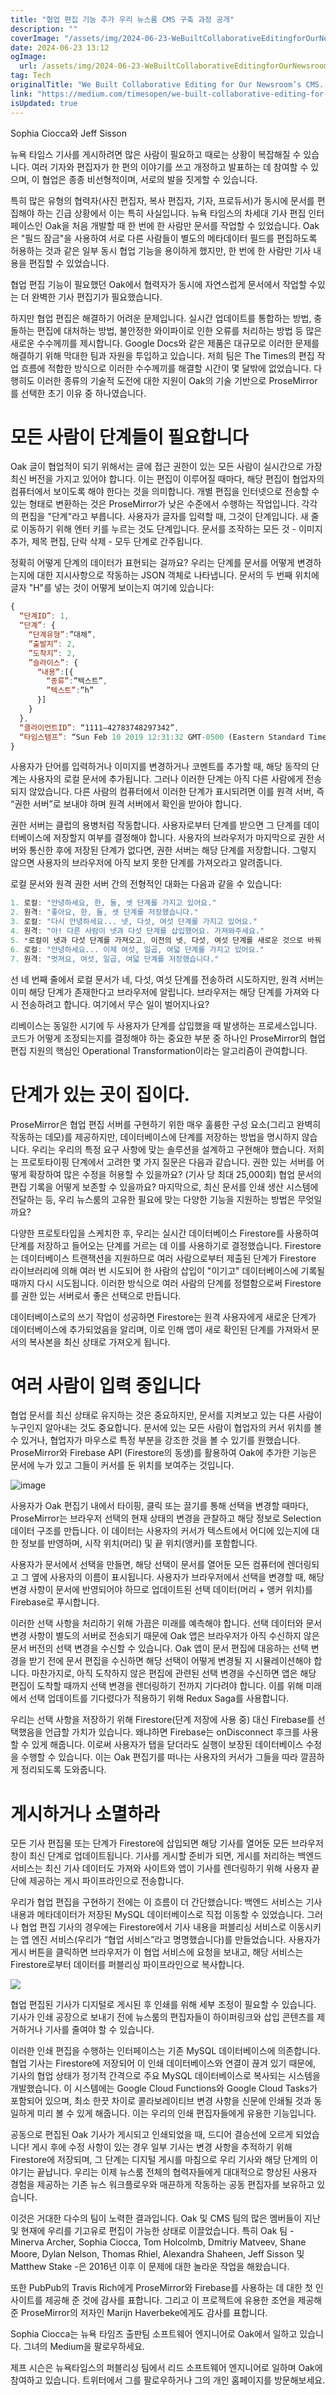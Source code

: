```yaml
---
title: "협업 편집 기능 추가 우리 뉴스룸 CMS 구축 과정 공개"
description: ""
coverImage: "/assets/img/2024-06-23-WeBuiltCollaborativeEditingforOurNewsroomsCMSHeresHow_0.png"
date: 2024-06-23 13:12
ogImage:
  url: /assets/img/2024-06-23-WeBuiltCollaborativeEditingforOurNewsroomsCMSHeresHow_0.png
tag: Tech
originalTitle: "We Built Collaborative Editing for Our Newsroom’s CMS. Here’s How."
link: "https://medium.com/timesopen/we-built-collaborative-editing-for-our-newsrooms-cms-here-s-how-415618a3ec49"
isUpdated: true
---
```


Sophia Ciocca와 Jeff Sisson

뉴욕 타임스 기사를 게시하려면 많은 사람이 필요하고 때로는 상황이 복잡해질 수 있습니다. 여러 기자와 편집자가 한 편의 이야기를 쓰고 개정하고 발표하는 데 참여할 수 있으며, 이 협업은 종종 비선형적이며, 서로의 발을 짓게할 수 있습니다.

특히 많은 유형의 협력자(사진 편집자, 복사 편집자, 기자, 프로듀서)가 동시에 문서를 편집해야 하는 긴급 상황에서 이는 특히 사실입니다. 뉴욕 타임스의 차세대 기사 편집 인터페이스인 Oak을 처음 개발할 때 한 번에 한 사람만 문서를 작업할 수 있었습니다. Oak은 "필드 잠금"을 사용하여 서로 다른 사람들이 별도의 메타데이터 필드를 편집하도록 허용하는 것과 같은 일부 동시 협업 기능을 용이하게 했지만, 한 번에 한 사람만 기사 내용을 편집할 수 있었습니다.

협업 편집 기능이 필요했던 Oak에서 협력자가 동시에 자연스럽게 문서에서 작업할 수있는 더 완벽한 기사 편집기가 필요했습니다.

<!-- seedividend - 사각형 -->

<ins class="adsbygoogle"
     style="display:block"
     data-ad-client="ca-pub-4877378276818686"
     data-ad-slot="1898504329"
     data-ad-format="auto"
     data-full-width-responsive="true"></ins>

<script>
     (adsbygoogle = window.adsbygoogle || []).push({});
</script>

하지만 협업 편집은 해결하기 어려운 문제입니다. 실시간 업데이트를 통합하는 방법, 충돌하는 편집에 대처하는 방법, 불안정한 와이파이로 인한 오류를 처리하는 방법 등 많은 새로운 수수께끼를 제시합니다. Google Docs와 같은 제품은 대규모로 이러한 문제를 해결하기 위해 막대한 팀과 자원을 투입하고 있습니다. 저희 팀은 The Times의 편집 작업 흐름에 적합한 방식으로 이러한 수수께끼를 해결할 시간이 몇 달밖에 없었습니다. 다행히도 이러한 종류의 기술적 도전에 대한 지원이 Oak의 기술 기반으로 ProseMirror를 선택한 초기 이유 중 하나였습니다.

# 모든 사람이 단계들이 필요합니다

Oak 글이 협업적이 되기 위해서는 글에 접근 권한이 있는 모든 사람이 실시간으로 가장 최신 버전을 가지고 있어야 합니다. 이는 편집이 이루어질 때마다, 해당 편집이 협업자의 컴퓨터에서 보이도록 해야 한다는 것을 의미합니다. 개별 편집을 인터넷으로 전송할 수 있는 형태로 변환하는 것은 ProseMirror가 낮은 수준에서 수행하는 작업입니다. 각각의 편집을 "단계"라고 부릅니다. 사용자가 글자를 입력할 때, 그것이 단계입니다. 새 줄로 이동하기 위해 엔터 키를 누르는 것도 단계입니다. 문서를 조작하는 모든 것 - 이미지 추가, 제목 편집, 단락 삭제 - 모두 단계로 간주됩니다.

정확히 어떻게 단계의 데이터가 표현되는 걸까요? 우리는 단계를 문서를 어떻게 변경하는지에 대한 지시사항으로 작동하는 JSON 객체로 나타냅니다. 문서의 두 번째 위치에 글자 "H"를 넣는 것이 어떻게 보이는지 여기에 있습니다:

<!-- seedividend - 사각형 -->

<ins class="adsbygoogle"
     style="display:block"
     data-ad-client="ca-pub-4877378276818686"
     data-ad-slot="1898504329"
     data-ad-format="auto"
     data-full-width-responsive="true"></ins>

<script>
     (adsbygoogle = window.adsbygoogle || []).push({});
</script>

```js
{
  “단계ID”: 1,
  “단계”: {
    “단계유형”:”대체”,
    ”출발지”: 2,
    ”도착지”: 2,
    ”슬라이스”: {
      “내용”:[{
        “종류”:”텍스트”,
        ”텍스트”:”h”
      }]
    }
  },
  “클라이언트ID”: “1111–42783748297342”,
  “타임스탬프”: “Sun Feb 10 2019 12:31:32 GMT-0500 (Eastern Standard Time)”
}
```

사용자가 단어를 입력하거나 이미지를 변경하거나 코멘트를 추가할 때, 해당 동작의 단계는 사용자의 로컬 문서에 추가됩니다. 그러나 이러한 단계는 아직 다른 사람에게 전송되지 않았습니다. 다른 사람의 컴퓨터에서 이러한 단계가 표시되려면 이를 원격 서버, 즉 “권한 서버”로 보내야 하며 원격 서버에서 확인을 받아야 합니다.

권한 서버는 클럽의 용병처럼 작동합니다. 사용자로부터 단계를 받으면 그 단계를 데이터베이스에 저장할지 여부를 결정해야 합니다. 사용자의 브라우저가 마지막으로 권한 서버와 통신한 후에 저장된 단계가 없다면, 권한 서버는 해당 단계를 저장합니다. 그렇지 않으면 사용자의 브라우저에 아직 보지 못한 단계를 가져오라고 알려줍니다.

로컬 문서와 원격 권한 서버 간의 전형적인 대화는 다음과 같을 수 있습니다:

<!-- seedividend - 사각형 -->

<ins class="adsbygoogle"
     style="display:block"
     data-ad-client="ca-pub-4877378276818686"
     data-ad-slot="1898504329"
     data-ad-format="auto"
     data-full-width-responsive="true"></ins>

<script>
     (adsbygoogle = window.adsbygoogle || []).push({});
</script>

```js
1. 로컬: "안녕하세요, 한, 둘, 셋 단계를 가지고 있어요."
2. 원격: "좋아요, 한, 둘, 셋 단계를 저장했습니다."
3. 로컬: "다시 안녕하세요... 넷, 다섯, 여섯 단계를 가지고 있어요."
4. 원격: "아! 다른 사람이 넷과 다섯 단계를 삽입했어요. 가져와주세요."
5. *로컬이 넷과 다섯 단계를 가져오고, 이전의 넷, 다섯, 여섯 단계를 새로운 것으로 바꿔 여섯, 일곱, 여덟 단계로 반영합니다.*
6. 로컬: "안녕하세요... 이제 여섯, 일곱, 여덟 단계를 가지고 있어요."
7. 원격: "멋져요, 여섯, 일곱, 여덟 단계를 저장했습니다."
```

선 네 번째 줄에서 로컬 문서가 네, 다섯, 여섯 단계를 전송하려 시도하지만, 원격 서버는 이미 해당 단계가 존재한다고 브라우저에 알립니다. 브라우저는 해당 단계를 가져와 다시 전송하려고 합니다. 여기에서 무슨 일이 벌어지나요?

리베이스는 동일한 시기에 두 사용자가 단계를 삽입했을 때 발생하는 프로세스입니다. 코드가 어떻게 조정되는지를 결정해야 하는 중요한 부분 중 하나인 ProseMirror의 협업 편집 지원의 핵심인 Operational Transformation이라는 알고리즘이 관여합니다.

# 단계가 있는 곳이 집이다.

<!-- seedividend - 사각형 -->

<ins class="adsbygoogle"
     style="display:block"
     data-ad-client="ca-pub-4877378276818686"
     data-ad-slot="1898504329"
     data-ad-format="auto"
     data-full-width-responsive="true"></ins>

<script>
     (adsbygoogle = window.adsbygoogle || []).push({});
</script>

ProseMirror은 협업 편집 서버를 구현하기 위한 매우 훌륭한 구성 요소(그리고 완벽히 작동하는 데모)를 제공하지만, 데이터베이스에 단계를 저장하는 방법을 명시하지 않습니다. 우리는 우리의 특정 요구 사항에 맞는 솔루션을 설계하고 구현해야 했습니다. 저희는 프로토타이핑 단계에서 고려한 몇 가지 질문은 다음과 같습니다. 권한 있는 서버를 어떻게 확장하여 많은 수정을 허용할 수 있을까요? (기사 당 최대 25,000회) 협업 문서의 편집 기록을 어떻게 보존할 수 있을까요? 마지막으로, 최신 문서를 인쇄 생산 시스템에 전달하는 등, 우리 뉴스룸의 고유한 필요에 맞는 다양한 기능을 지원하는 방법은 무엇일까요?

다양한 프로토타입을 스케치한 후, 우리는 실시간 데이터베이스 Firestore를 사용하여 단계를 저장하고 들어오는 단계를 거르는 데 이를 사용하기로 결정했습니다. Firestore는 데이터베이스 트랜잭션을 지원하므로 여러 사람으로부터 제출된 단계가 Firestore 라이브러리에 의해 여러 번 시도되어 한 사람의 삽입이 "이기고" 데이터베이스에 기록될 때까지 다시 시도됩니다. 이러한 방식으로 여러 사람의 단계를 정렬함으로써 Firestore를 권한 있는 서버로서 좋은 선택으로 만듭니다.

데이터베이스로의 쓰기 작업이 성공하면 Firestore는 원격 사용자에게 새로운 단계가 데이터베이스에 추가되었음을 알리며, 이로 인해 앱이 새로 확인된 단계를 가져와서 문서의 복사본을 최신 상태로 가져오게 됩니다.

# 여러 사람이 입력 중입니다

<!-- seedividend - 사각형 -->

<ins class="adsbygoogle"
     style="display:block"
     data-ad-client="ca-pub-4877378276818686"
     data-ad-slot="1898504329"
     data-ad-format="auto"
     data-full-width-responsive="true"></ins>

<script>
     (adsbygoogle = window.adsbygoogle || []).push({});
</script>

협업 문서를 최신 상태로 유지하는 것은 중요하지만, 문서를 지켜보고 있는 다른 사람이 누구인지 알아내는 것도 중요합니다. 문서에 있는 모든 사람이 협업자의 커서 위치를 볼 수 있거나, 협업자가 마우스로 특정 부분을 강조한 것을 볼 수 있기를 원했습니다. ProseMirror와 Firebase API (Firestore의 동생)를 활용하여 Oak에 추가한 기능은 문서에 누가 있고 그들이 커서를 둔 위치를 보여주는 것입니다.

![image](/assets/img/2024-06-23-WeBuiltCollaborativeEditingforOurNewsroomsCMSHeresHow_0.png)

사용자가 Oak 편집기 내에서 타이핑, 클릭 또는 끌기를 통해 선택을 변경할 때마다, ProseMirror는 브라우저 선택의 현재 상태의 변경을 관찰하고 해당 정보로 Selection 데이터 구조를 만듭니다. 이 데이터는 사용자의 커서가 텍스트에서 어디에 있는지에 대한 정보를 반영하며, 시작 위치(머리) 및 끝 위치(앵커)를 포함합니다.

사용자가 문서에서 선택을 만들면, 해당 선택이 문서를 열어둔 모든 컴퓨터에 렌더링되고 그 옆에 사용자의 이름이 표시됩니다. 사용자가 브라우저에서 선택을 변경할 때, 해당 변경 사항이 문서에 반영되어야 하므로 업데이트된 선택 데이터(머리 + 앵커 위치)를 Firebase로 푸시합니다.

<!-- seedividend - 사각형 -->

<ins class="adsbygoogle"
     style="display:block"
     data-ad-client="ca-pub-4877378276818686"
     data-ad-slot="1898504329"
     data-ad-format="auto"
     data-full-width-responsive="true"></ins>

<script>
     (adsbygoogle = window.adsbygoogle || []).push({});
</script>

이러한 선택 사항을 처리하기 위해 가끔은 미래를 예측해야 합니다. 선택 데이터와 문서 변경 사항이 별도의 서버로 전송되기 때문에 Oak 앱은 브라우저가 아직 수신하지 않은 문서 버전의 선택 변경을 수신할 수 있습니다. Oak 앱이 문서 편집에 대응하는 선택 변경을 받기 전에 문서 편집을 수신하면 해당 선택이 어떻게 변경될 지 시뮬레이션해야 합니다. 마찬가지로, 아직 도착하지 않은 편집에 관련된 선택 변경을 수신하면 앱은 해당 편집이 도착할 때까지 선택 변경을 렌더링하기 전까지 기다려야 합니다. 이를 위해 미래에서 선택 업데이트를 기다렸다가 적용하기 위해 Redux Saga를 사용합니다.

우리는 선택 사항을 저장하기 위해 Firestore(단계 저장에 사용 중) 대신 Firebase를 선택했음을 언급할 가치가 있습니다. 왜냐하면 Firebase는 onDisconnect 후크를 사용할 수 있게 해줍니다. 이로써 사용자가 탭을 닫더라도 실행이 보장된 데이터베이스 수정을 수행할 수 있습니다. 이는 Oak 편집기를 떠나는 사용자의 커서가 그들을 따라 깔끔하게 정리되도록 도와줍니다.

# 게시하거나 소멸하라

모든 기사 편집물 또는 단계가 Firestore에 삽입되면 해당 기사를 열어둔 모든 브라우저 창이 최신 단계로 업데이트됩니다. 기사를 게시할 준비가 되면, 게시를 처리하는 백엔드 서비스는 최신 기사 데이터도 가져와 사이트와 앱이 기사를 렌더링하기 위해 사용자 끝단에 제공하는 게시 파이프라인으로 전송합니다.

<!-- seedividend - 사각형 -->

<ins class="adsbygoogle"
     style="display:block"
     data-ad-client="ca-pub-4877378276818686"
     data-ad-slot="1898504329"
     data-ad-format="auto"
     data-full-width-responsive="true"></ins>

<script>
     (adsbygoogle = window.adsbygoogle || []).push({});
</script>

우리가 협업 편집을 구현하기 전에는 이 흐름이 더 간단했습니다: 백엔드 서비스는 기사 내용과 메타데이터가 저장된 MySQL 데이터베이스로 직접 이동할 수 있었습니다. 그러나 협업 편집 기사의 경우에는 Firestore에서 기사 내용을 퍼블리싱 서비스로 이동시키는 앱 엔진 서비스(우리가 “협업 서비스”라고 명명했습니다)를 만들었습니다. 사용자가 게시 버튼을 클릭하면 브라우저가 이 협업 서비스에 요청을 보내고, 해당 서비스는 Firestore로부터 데이터를 퍼블리싱 파이프라인으로 복사합니다.

<img src="/assets/img/2024-06-23-WeBuiltCollaborativeEditingforOurNewsroomsCMSHeresHow_1.png" />

협업 편집된 기사가 디지털로 게시된 후 인쇄를 위해 세부 조정이 필요할 수 있습니다. 기사가 인쇄 공장으로 보내기 전에 뉴스룸의 편집자들이 하이퍼링크와 삽입 콘텐츠를 제거하거나 기사를 줄여야 할 수 있습니다.

이러한 인쇄 편집을 수행하는 인터페이스는 기존 MySQL 데이터베이스에 의존합니다. 협업 기사는 Firestore에 저장되어 이 인쇄 데이터베이스와 연결이 끊겨 있기 때문에, 기사의 협업 상태가 정기적 간격으로 주요 MySQL 데이터베이스로 복사되는 시스템을 개발했습니다. 이 시스템에는 Google Cloud Functions와 Google Cloud Tasks가 포함되어 있으며, 최소 한끗 차이로 콜라보레이티브 변경 사항을 신문에 인쇄될 것과 동일하게 미리 볼 수 있게 해줍니다. 이는 우리의 인쇄 편집자들에게 유용한 기능입니다.

<!-- seedividend - 사각형 -->

<ins class="adsbygoogle"
     style="display:block"
     data-ad-client="ca-pub-4877378276818686"
     data-ad-slot="1898504329"
     data-ad-format="auto"
     data-full-width-responsive="true"></ins>

<script>
     (adsbygoogle = window.adsbygoogle || []).push({});
</script>

공동으로 편집된 Oak 기사가 게시되고 인쇄되었을 때, 드디어 결승선에 오르게 되었습니다! 게시 후에 수정 사항이 있는 경우 일부 기사는 변경 사항을 추적하기 위해 Firestore에 저장되며, 그 단계는 디지털 게시를 마침으로 우리 기사와 해당 단계의 이야기는 끝납니다. 우리는 이제 뉴스룸 전체의 협력자들에게 대대적으로 향상된 사용자 경험을 제공하는 기존 뉴스 워크플로우와 매끈하게 작동하는 공동 편집자를 보유하고 있습니다.

이것은 거대한 다수의 팀이 노력한 결과입니다. Oak 및 CMS 팀의 많은 멤버들이 지난 및 현재에 우리를 기고유로 편집이 가능한 상태로 이끌었습니다. 특히 Oak 팀 - Minerva Archer, Sophia Ciocca, Tom Holcolmb, Dmitriy Matveev, Shane Moore, Dylan Nelson, Thomas Rhiel, Alexandra Shaheen, Jeff Sisson 및 Matthew Stake -은 2016년 이후 이 문제에 대한 놀라운 작업을 해왔습니다.

또한 PubPub의 Travis Rich에게 ProseMirror와 Firebase를 사용하는 데 대한 첫 인사이트를 제공해 준 것에 감사를 표합니다. 그리고 이 프로젝트에 유용한 조언을 제공해준 ProseMirror의 저자인 Marijn Haverbeke에게도 감사를 표합니다.

Sophia Ciocca는 뉴욕 타임즈 출판팀 소프트웨어 엔지니어로 Oak에서 일하고 있습니다. 그녀의 Medium을 팔로우하세요.

<!-- seedividend - 사각형 -->

<ins class="adsbygoogle"
     style="display:block"
     data-ad-client="ca-pub-4877378276818686"
     data-ad-slot="1898504329"
     data-ad-format="auto"
     data-full-width-responsive="true"></ins>

<script>
     (adsbygoogle = window.adsbygoogle || []).push({});
</script>

제프 시슨은 뉴욕타임스의 퍼블리싱 팀에서 리드 소프트웨어 엔지니어로 일하며 Oak에 참여하고 있습니다. 트위터에서 그를 팔로우하거나 그의 개인 홈페이지를 방문해보세요.
